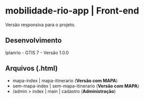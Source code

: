 # mobilidade-rio-app | Front-end
Versão responsiva para o projeto. 

## Desenvolvimento
Iplanrio - GTIS 7 - Versão 1.0.0

## Arquivos (.html)
- mapa-index | mapa-itinerario (**Versão com MAPA**)
- sem-mapa-index | sem-mapa-itinerario (**Versão com MAPA**)
- /admin > index | main | cadastro (**Administração**)
